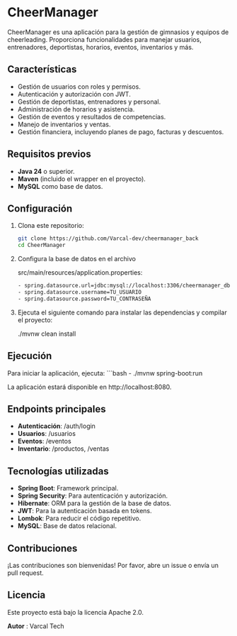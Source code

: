 # CheerManager

CheerManager es una aplicación para la gestión de gimnasios y equipos de cheerleading. Proporciona funcionalidades para manejar usuarios, entrenadores, deportistas, horarios, eventos, inventarios y más.

## Características

- Gestión de usuarios con roles y permisos.
- Autenticación y autorización con JWT.
- Gestión de deportistas, entrenadores y personal.
- Administración de horarios y asistencia.
- Gestión de eventos y resultados de competencias.
- Manejo de inventarios y ventas.
- Gestión financiera, incluyendo planes de pago, facturas y descuentos.

## Requisitos previos

- **Java 24** o superior.
- **Maven** (incluido el wrapper en el proyecto).
- **MySQL** como base de datos.

## Configuración

1. Clona este repositorio:
   ```bash
   git clone https://github.com/Varcal-dev/cheermanager_back
   cd CheerManager

2. Configura la base de datos en el archivo

    src/main/resources/application.properties:
    
    ```bash
    - spring.datasource.url=jdbc:mysql://localhost:3306/cheermanager_db
    - spring.datasource.username=TU_USUARIO
    - spring.datasource.password=TU_CONTRASEÑA

3. Ejecuta el siguiente comando para instalar las dependencias y compilar el proyecto:

   ./mvnw clean install

## Ejecución
   Para iniciar la aplicación, ejecuta:
    ```bash
    - ./mvnw spring-boot:run

   La aplicación estará disponible en http://localhost:8080.

## Endpoints principales

   - **Autenticación**: /auth/login
   - **Usuarios**: /usuarios
   - **Eventos**: /eventos
   - **Inventario**: /productos, /ventas

## Tecnologías utilizadas

   - **Spring Boot**: Framework principal.
   - **Spring Security**: Para autenticación y autorización.
   - **Hibernate**: ORM para la gestión de la base de datos.
   - **JWT**: Para la autenticación basada en tokens.
   - **Lombok**: Para reducir el código repetitivo.
   - **MySQL**: Base de datos relacional.

## Contribuciones

   ¡Las contribuciones son bienvenidas! Por favor, abre un issue o envía un pull request.

## Licencia

   Este proyecto está bajo la licencia Apache 2.0.

**Autor** : Varcal Tech